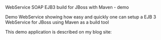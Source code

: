 WebService SOAP EJB3 build for JBoss with Maven - demo

Demo WebService showing how easy and quickly one can setup a EJB 3 WebService for JBoss using Maven as a build tool

This demo application is described on my blog site: